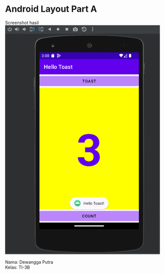 # Android Layout Part A

Screenshot hasil </br>
![Screenshot](images/partA.png) </br>

Nama: Dewangga Putra</br>
Kelas: TI-3B
